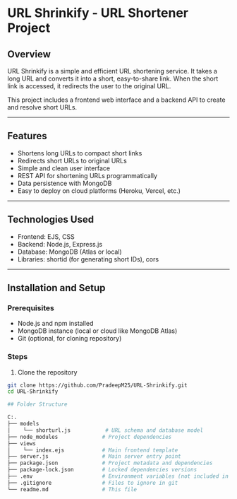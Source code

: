 # URL Shrinkify - URL Shortener Project

## Overview
URL Shrinkify is a simple and efficient URL shortening service. It takes a long URL and converts it into a short, easy-to-share link. When the short link is accessed, it redirects the user to the original URL.

This project includes a frontend web interface and a backend API to create and resolve short URLs.

---

## Features

- Shortens long URLs to compact short links
- Redirects short URLs to original URLs
- Simple and clean user interface
- REST API for shortening URLs programmatically
- Data persistence with MongoDB
- Easy to deploy on cloud platforms (Heroku, Vercel, etc.)

---

## Technologies Used

- Frontend: EJS, CSS
- Backend: Node.js, Express.js
- Database: MongoDB (Atlas or local)
- Libraries: shortid (for generating short IDs), cors

---

## Installation and Setup

### Prerequisites

- Node.js and npm installed
- MongoDB instance (local or cloud like MongoDB Atlas)
- Git (optional, for cloning repository)

### Steps

1. Clone the repository  
```bash
git clone https://github.com/PradeepM25/URL-Shrinkify.git
cd URL-Shrinkify

## Folder Structure

C:.
├── models
│    └── shorturl.js           # URL schema and database model
├── node_modules              # Project dependencies
├── views
│    └── index.ejs            # Main frontend template
├── server.js                 # Main server entry point
├── package.json              # Project metadata and dependencies
├── package-lock.json         # Locked dependencies versions
├── .env                      # Environment variables (not included in repo)
├── .gitignore                # Files to ignore in git
└── readme.md                 # This file

